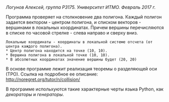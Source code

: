 _Логунов Алексей, группа Р3175.
Университет ИТМО.
Февраль 2017 г._

Программа проверяет на столкновение два полигона.
Каждый полигон задается вектором - центром полигона, и списком векторов - вершинами в локальных координатах. 
Причем вершины перечисляются в списке по часовой стрелке - слева направо и сверху вниз.

    Локальные координаты - координаты в локальной системе отсчета (от центра каждого полигона).  
    * Центр полигона находится на точке (10, 10).
    * Вершина полигона в локальной точке (10, 10).
    * В абсолютных координатах значение вершины будет (20, 20)

В основе программе лежит реализация теоремы о разделяющей оси (ТРО).
Ссылка на подробное ее описание: <http://noregret.org/tutor/n/collision/>

В программе испольхуются такие характерные черты языка Python, как _декораторы_ и _генераторы_.
